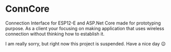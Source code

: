 # ConnCore 

Connection Interface for ESP12-E and ASP.Net Core made for prototyping purpose.
As a client your focusing on making application that uses wireless connection without thinking how to establish it.

I am really sorry, but right now this project is suspended. Have a nice day 😉
